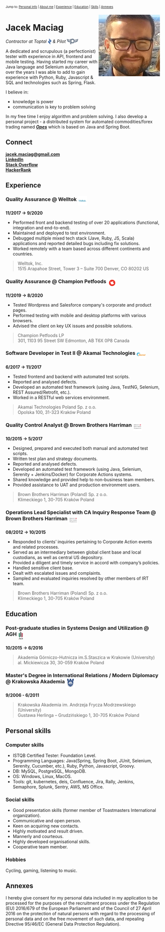 <sub><sup>Jump to: [Personal info](#personal-information) | [About me](#about-me) | [Experience](#experience) | [Education](#education) | [Skills](#personal-skills) | [Annexes](#annexes)</sup></sub>
<div style="text-align: right"><img src="https://github.com/JDelorean/resume/blob/master/res/me.jpg" alt="It's me!" align="right" unselectable="on"/></div>

# Jacek Maciag
*Contractor at Toptal <img src="https://github.com/JDelorean/resume/blob/master/res/toptal_logo.jpg" alt="Toptal" height="18" align="top"/>
& 
Pilot <img src="https://github.com/JDelorean/resume/blob/master/res/pilot_logo.svg" alt="Pilot" height="18" align="top"/>*

A dedicated and scrupulous (a perfectionist) tester with experience in API, frontend and mobile testing. 
Having started my career with Java language and Selenium automation, over the years I was able to add to gain experience
with Python, Ruby, Javascript & SQL and technologies such as Spring, Flask.

I believe in:
* knowledge is power
* communication is key to problem solving

In my free time I enjoy algorithm and problem solving. I also develop a personal project - 
a distributed system for automated commodities/forex trading named
*[**Opes**](https://github.com/search?q=Jdelorean%2Fopes&type=Repositories)* 
which is based on Java and Spring Boot.

## Connect
**<a href="jacek.maciag@gmail.com">jacek.maciag@gmail.com</a>**  
**<a href="https://www.linkedin.com/in/jacek-maciag-7174622a/" target="_blank">LinkedIn</a>**  
**<a href="https://stackoverflow.com/users/5620699/jdelorean" target="_blank">Stack Overflow</a>**  
**<a href="https://www.hackerrank.com/JDelorean?hr_r=1" target="_blank">HackerRank</a>**  

## Experience

### Quality Assurance @ Welltok <img src="https://github.com/JDelorean/resume/blob/master/res/welltok_logo.jpg" alt="Welltok" height="30" align="top"/>
**11/2017 → 9/2020**  

* Performed front and backend testing of over 20 applications (functional, integration and end-to-end).  
* Maintained and deployed to test environment.  
* Debugged multiple mixed tech stack (Jave, Ruby, JS, Scala) applications and reported detailed bugs including fix solutions.
* Worked remotely with a team based across different continents and countries.

>Welltok, Inc.  
>1515 Arapahoe Street, Tower 3 – Suite 700 Denver, CO 80202 US

### Quality Assurance @ Champion Petfoods <img src="https://github.com/JDelorean/resume/blob/master/res/cpf_logo.jpg" alt="Champion Petfoods" height="30" align="top"/>
**11/2019 → 8/2020**  

* Tested Wordpress and Salesforce company's corporate and product pages.
* Performed testing with mobile and desktop platforms with various browsers.
* Advised the client on key UX issues and possible solutions.
 
>Champion Petfoods LP  
>301, 1103 95 Street SW Edmonton, AB T6X 0P8 Canada

### Software Developer in Test II @ Akamai Technologies <img src="https://github.com/JDelorean/resume/blob/master/res/akamai_logo.jpg" alt="Akamai" height="30" align="top"/>
**6/2017 → 11/2017**  

* Tested frontend and backend with automated test scripts.
* Reported and analysed defects.
* Developed an automated test framework (using Java, TestNG, Selenium, REST Assured/Retrofit, etc.).
* Worked in a RESTful web services environment.

>Akamai Technologies Poland Sp. z o.o.  
>Opolska 100, 31-323 Kraków Poland

### Quality Control Analyst @ Brown Brothers Harriman <img src="https://github.com/JDelorean/resume/blob/master/res/bbh_logo.png" alt="Brown Brothers Harriman" height="30" align="top"/>
**10/2015 → 5/2017**  

* Designed, prepared and executed both manual and automated test scripts.
* Written test plan and strategy documents.
* Reported and analysed defects.
* Developed an automated test framework (using Java, Selenium, Serenity + Jenkins/Docker) for Corporate Actions systems.
* Shared knowledge and provided help to non-business team members.
* Provided assistance to UAT and production environment users.

>Brown Brothers Harriman (Poland) Sp. z o.o.  
>Klimeckiego 1, 30-705 Kraków Poland

### Operations Lead Specialist with CA Inquiry Response Team @ Brown Brothers Harriman <img src="https://github.com/JDelorean/resume/blob/master/res/bbh_logo.png" alt="Brown Brothers Harriman" height="30" align="top"/>
**08/2012 → 10/2015**  

* Responded to clients’ inquiries pertaining to Corporate Action events and related processes.
* Served as an intermediary between global client base and local custodians, as well as central US depository.
* Provided a diligent and timely service in accord with company’s policies.
* Handled sensitive client base.
* Dealt with escalated issues and complaints.
* Sampled and evaluated inquiries resolved by other members of IRT team.

>Brown Brothers Harriman (Poland) Sp. z o.o.  
>Klimeckiego 1, 30-705 Kraków Poland

## Education

### Post-graduate studies in Systems Design and Utilization @ AGH <img src="https://github.com/JDelorean/resume/blob/master/res/agh_logo.jpg" alt="AGH" height="30" align="top"/>
**10/2015 → 6/2016**  

>Akademia Górniczo-Hutnicza im.S.Staszica w Krakowie (University)  
>al. Mickiewicza 30, 30-059 Kraków Poland

### Master's Degree in International Relations / Modern Diplomacy @ Krakowska Akademia <img src="https://github.com/JDelorean/resume/blob/master/res/ak_logo.jpg" alt="Krakowska Akademia" height="30" align="top"/>
**9/2006 - 6/2011**  

>Krakowska Akademia im. Andrzeja Frycza Modrzewskiego (University)  
>Gustawa Herlinga – Grudzińskiego 1, 30-705 Kraków Poland

## Personal skills

### Computer skills
* ISTQB Certified Tester: Foundation Level.
* Programming Languages: 
<span title="">Java(Spring, Spring Boot, JUnit, Selenium, Serenity, Cucumber, etc.)</span>, Ruby, Python, Javascript, Groovy.
* DB: MySQL, PostgreSQL, MongoDB.
* OS: Windows, Linux, MacOS.
* Tools: git, kubernetes, deis, Confluence, Jira, Rally, Jenkins, Semaphore, Splunk, Sentry, AWS, MS Office.

### Social skills
* Good presentation skills (former member of Toastmasters International organization).
* Communicative and open person. 
* Keen on acquiring new contacts.
* Highly motivated and result driven.
* Mannerly and courteous.
* Highly developed organisational skills.
* Cooperative team member.

### Hobbies
Cycling, gaming, listening to music.

## Annexes
I hereby give consent for my personal data included in my application to be processed for the purposes 
of the recruitment process under the Regulation (EU) 2016/679 of the European Parliament and 
of the Council of 27 April 2016 on the protection of natural persons with regard to the processing 
of personal data and on the free movement of such data, and repealing Directive 95/46/EC 
(General Data Protection Regulation).
